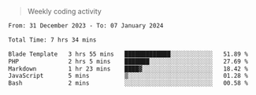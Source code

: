 > Weekly coding activity
<!--START_SECTION:waka-->

```txt
From: 31 December 2023 - To: 07 January 2024

Total Time: 7 hrs 34 mins

Blade Template   3 hrs 55 mins   █████████████░░░░░░░░░░░░   51.89 %
PHP              2 hrs 5 mins    ███████░░░░░░░░░░░░░░░░░░   27.69 %
Markdown         1 hr 23 mins    ████▓░░░░░░░░░░░░░░░░░░░░   18.42 %
JavaScript       5 mins          ▒░░░░░░░░░░░░░░░░░░░░░░░░   01.28 %
Bash             2 mins          ░░░░░░░░░░░░░░░░░░░░░░░░░   00.58 %
```

<!--END_SECTION:waka-->

